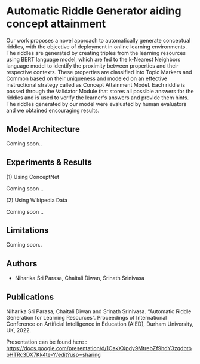 


# Automatic Riddle Generator aiding concept attainment

Our work proposes a novel approach to automatically generate conceptual riddles, with the objective of deployment in online learning environments. 
The riddles are generated by creating triples from the learning resources using BERT language model, which are fed to the k-Nearest Neighbors language model to identify the proximity between properties and their respective contexts. These properties are classified into Topic Markers and Common based on their uniqueness and modeled on an effective instructional strategy called as Concept Attainment Model. Each riddle is passed through the Validator Module that stores all possible answers for the riddles and is used to verify the learner's answers and provide them hints. 
The riddles generated by our model were evaluated by human evaluators and we obtained encouraging results.






## Model Architecture

Coming soon..
## Experiments & Results

(1) Using ConceptNet
  
  Coming soon ..

(2) Using Wikipedia Data

  Coming soon ..

## Limitations

Coming soon..
## Authors

- Niharika Sri Parasa, Chaitali Diwan, Srinath Srinivasa


## Publications


Niharika Sri Parasa, Chaitali Diwan and Srinath Srinivasa. “Automatic Riddle Generation for Learning Resources”. Proceedings of International Conference on Artificial Intelligence in Education (AIED), Durham University, UK, 2022.


Presentation can be found here :
    https://docs.google.com/presentation/d/1OakXXpdy9MtrebZf9hdY3zqdbtbpHTRc3DX7Kk4te-Y/edit?usp=sharing
